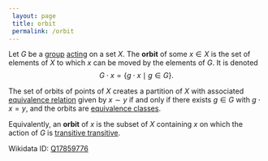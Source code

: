 ```yaml
---
 layout: page
 title: orbit
 permalink: /orbit
---
```

Let $G$ be a [group](https://defsmath.github.io/DefsMath/group) [acting](https://defsmath.github.io/DefsMath/group_action) on a set $X$. The **orbit** of some $x \in X$  is the set of elements of $X$ to which $x$ can be moved by the elements of $G$. It is denoted $$G\cdot x = \{g\cdot x \mid g \in G\}.$$

The set of orbits of points of $X$ creates a partition of $X$ with associated [equivalence relation](https://defsmath.github.io/DefsMath/equivalence_relation) given by $x\sim y$ if and only if there exists $g \in G$ with $g\cdot x =y$, and the orbits are [equivalence classes](https://defsmath.github.io/DefsMath/equivalence_class).

Equivalently, an **orbit** of $x$ is the subset of $X$ containing $x$ on which the action of $G$ is [transitive transitive](https://defsmath.github.io/DefsMath/transitive_#############transitive).

Wikidata ID: [Q17859776](https://www.wikidata.org/wiki/Q17859776)